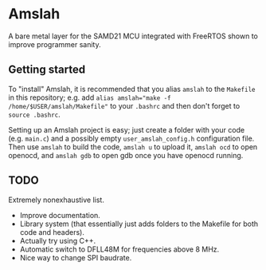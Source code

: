 # Amslah
A bare metal layer for the SAMD21 MCU integrated with FreeRTOS shown to improve programmer sanity.

## Getting started
To "install" Amslah, it is recommended that you alias `amslah` to the `Makefile` in this repository; e.g. add `alias amslah="make -f /home/$USER/amslah/Makefile"` to your `.bashrc` and then don't forget to `source .bashrc`.

Setting up an Amslah project is easy; just create a folder with your code (e.g. `main.c`) and a possibly empty `user_amslah_config.h` configuration file. Then use `amslah` to build the code, `amslah u` to upload it, `amslah ocd` to open openocd, and `amslah gdb` to open gdb once you have openocd running.

## TODO
Extremely nonexhaustive list.
 - Improve documentation.
 - Library system (that essentially just adds folders to the Makefile for both code and headers).
 - Actually try using C++.
 - Automatic switch to DFLL48M for frequencies above 8 MHz.
 - Nice way to change SPI baudrate.
